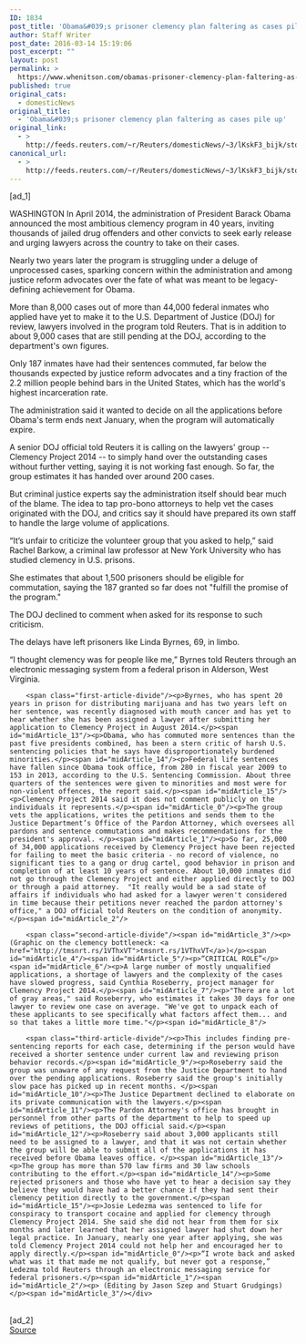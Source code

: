```yaml
---
ID: 1834
post_title: 'Obama&#039;s prisoner clemency plan faltering as cases pile up'
author: Staff Writer
post_date: 2016-03-14 15:19:06
post_excerpt: ""
layout: post
permalink: >
  https://www.whenitson.com/obamas-prisoner-clemency-plan-faltering-as-cases-pile-up/
published: true
original_cats:
  - domesticNews
original_title:
  - 'Obama&#039;s prisoner clemency plan faltering as cases pile up'
original_link:
  - >
    http://feeds.reuters.com/~r/Reuters/domesticNews/~3/lKskF3_bijk/story01.htm
canonical_url:
  - >
    http://feeds.reuters.com/~r/Reuters/domesticNews/~3/lKskF3_bijk/story01.htm
---
```

 [ad_1]
<br><div id="articleText">
<span id="midArticle_start"/>

<span id="midArticle_0"/><span class="focusParagraph" readability="6"><p><span class="articleLocation">WASHINGTON</span> In April 2014, the administration of President Barack Obama announced the most ambitious clemency program in 40 years, inviting thousands of jailed drug offenders and other convicts to seek early release and urging lawyers across the country to take on their cases.</p></span><span id="midArticle_1"/><p>Nearly two years later the program is struggling under a deluge of unprocessed cases, sparking concern within the administration and among justice reform advocates over the fate of what was meant to be legacy-defining achievement for Obama.</p><span id="midArticle_2"/><p>More than 8,000 cases out of more than 44,000 federal inmates who applied have yet to make it to the U.S. Department of Justice (DOJ) for review, lawyers involved in the program told Reuters. That is in addition to about 9,000 cases that are still pending at the DOJ, according to the department's own figures.</p><span id="midArticle_3"/><p>Only 187 inmates have had their sentences commuted, far below the thousands expected by justice reform advocates and a tiny fraction of the 2.2 million people behind bars in the United States, which has the world's highest incarceration rate.</p><span id="midArticle_4"/><p>The administration said it wanted to decide on all the applications before Obama's term ends next January, when the program will automatically expire. </p><span id="midArticle_5"/><p>A senior DOJ official told Reuters it is calling on the lawyers' group -- Clemency Project 2014 -- to simply hand over the outstanding cases without further vetting, saying it is not working fast enough. So far, the group estimates it has handed over around 200 cases.</p><span id="midArticle_6"/><p>But criminal justice experts say the administration itself should bear much of the blame. The idea to tap pro-bono attorneys to help vet the cases originated with the DOJ, and critics say it should have prepared its own staff to handle the large volume of applications.</p><span id="midArticle_7"/><p>“It’s unfair to criticize the volunteer group that you asked to help,” said Rachel Barkow, a criminal law professor at New York University who has studied clemency in U.S. prisons.</p><span id="midArticle_8"/><p>She estimates that about 1,500 prisoners should be eligible for commutation, saying the 187 granted so far does not "fulfill the promise of the program." </p><span id="midArticle_9"/><p>The DOJ declined to comment when asked for its response to such criticism.</p><span id="midArticle_10"/><p>The delays have left prisoners like Linda Byrnes, 69, in limbo.</p><span id="midArticle_11"/><p>“I thought clemency was for people like me,” Byrnes told Reuters through an electronic messaging system from a federal prison in Alderson, West Virginia.</p><span id="midArticle_12"/>
        
        <span class="first-article-divide"/><p>Byrnes, who has spent 20 years in prison for distributing marijuana and has two years left on her sentence, was recently diagnosed with mouth cancer and has yet to hear whether she has been assigned a lawyer after submitting her application to Clemency Project in August 2014.</p><span id="midArticle_13"/><p>Obama, who has commuted more sentences than the past five presidents combined, has been a stern critic of harsh U.S. sentencing policies that he says have disproportionately burdened minorities.</p><span id="midArticle_14"/><p>Federal life sentences have fallen since Obama took office, from 280 in fiscal year 2009 to 153 in 2013, according to the U.S. Sentencing Commission. About three quarters of the sentences were given to minorities and most were for non-violent offences, the report said.</p><span id="midArticle_15"/><p>Clemency Project 2014 said it does not comment publicly on the individuals it represents.</p><span id="midArticle_0"/><p>The group vets the applications, writes the petitions and sends them to the Justice Department’s Office of the Pardon Attorney, which oversees all pardons and sentence commutations and makes recommendations for the president's approval. </p><span id="midArticle_1"/><p>So far, 25,000 of 34,000 applications received by Clemency Project have been rejected for failing to meet the basic criteria - no record of violence, no significant ties to a gang or drug cartel, good behavior in prison and completion of at least 10 years of sentence. About 10,000 inmates did not go through the Clemency Project and either applied directly to DOJ or through a paid attorney.  "It really would be a sad state of affairs if individuals who had asked for a lawyer weren't considered in time because their petitions never reached the pardon attorney's office," a DOJ official told Reuters on the condition of anonymity.</p><span id="midArticle_2"/>
        
        <span class="second-article-divide"/><span id="midArticle_3"/><p>(Graphic on the clemency bottleneck: <a href="http://tmsnrt.rs/1VThxVT">tmsnrt.rs/1VThxVT</a>)</p><span id="midArticle_4"/><span id="midArticle_5"/><p>“CRITICAL ROLE”</p><span id="midArticle_6"/><p>A large number of mostly unqualified applications, a shortage of lawyers and the complexity of the cases have slowed progress, said Cynthia Roseberry, project manager for Clemency Project 2014.</p><span id="midArticle_7"/><p>"There are a lot of gray areas," said Roseberry, who estimates it takes 30 days for one lawyer to review one case on average. "We've got to unpack each of these applicants to see specifically what factors affect them... and so that takes a little more time."</p><span id="midArticle_8"/>
        
        <span class="third-article-divide"/><p>This includes finding pre-sentencing reports for each case, determining if the person would have received a shorter sentence under current law and reviewing prison behavior records.</p><span id="midArticle_9"/><p>Roseberry said the group was unaware of any request from the Justice Department to hand over the pending applications. Roseberry said the group's initially slow pace has picked up in recent months. </p><span id="midArticle_10"/><p>The Justice Department declined to elaborate on its private communication with the lawyers.</p><span id="midArticle_11"/><p>The Pardon Attorney's office has brought in personnel from other parts of the department to help to speed up reviews of petitions, the DOJ official said.</p><span id="midArticle_12"/><p>Roseberry said about 3,000 applicants still need to be assigned to a lawyer, and that it was not certain whether the group will be able to submit all of the applications it has received before Obama leaves office. </p><span id="midArticle_13"/><p>The group has more than 570 law firms and 30 law schools contributing to the effort.</p><span id="midArticle_14"/><p>Some rejected prisoners and those who have yet to hear a decision say they believe they would have had a better chance if they had sent their clemency petition directly to the government.</p><span id="midArticle_15"/><p>Josie Ledezma was sentenced to life for conspiracy to transport cocaine and applied for clemency through Clemency Project 2014. She said she did not hear from them for six months and later learned that her assigned lawyer had shut down her legal practice. In January, nearly one year after applying, she was told Clemency Project 2014 could not help her and encouraged her to apply directly.</p><span id="midArticle_0"/><p>“I wrote back and asked what was it that made me not qualify, but never got a response,” Ledezma told Reuters through an electronic messaging service for federal prisoners.</p><span id="midArticle_1"/><span id="midArticle_2"/><p> (Editing by Jason Szep and Stuart Grudgings)</p><span id="midArticle_3"/></div>
<br>[ad_2]
<br><a href="http://feeds.reuters.com/~r/Reuters/domesticNews/~3/lKskF3_bijk/story01.htm">Source </a>